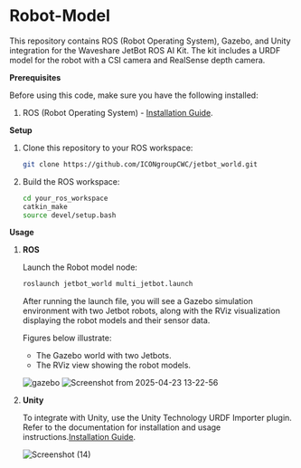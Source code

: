 # Robot-Model
This repository contains ROS (Robot Operating System), Gazebo, and Unity integration for the Waveshare JetBot ROS AI Kit. The kit includes a URDF model for the robot with  a CSI camera and RealSense depth camera.

**Prerequisites**

Before using this code, make sure you have the following installed:

1. ROS (Robot Operating System) - [Installation Guide](https://wiki.ros.org/Installation).

**Setup**

1. Clone this repository to your ROS workspace:

   ```bash
   git clone https://github.com/ICONgroupCWC/jetbot_world.git
   
2. Build the ROS workspace:
   ```bash
   cd your_ros_workspace
   catkin_make
   source devel/setup.bash

**Usage**
1. **ROS**

   Launch the Robot model node:
      ```bash
      roslaunch jetbot_world multi_jetbot.launch
      ```
   After running the launch file, you will see a Gazebo simulation environment with two Jetbot robots, along with the RViz visualization displaying the robot models and their sensor data.

   Figures below illustrate:
   - The Gazebo world with two Jetbots. 
   - The RViz view showing the robot models.
     
   ![gazebo](https://github.com/user-attachments/assets/30cc5d41-f64d-4db5-ae41-4a7bfa6f7b86)
   ![Screenshot from 2025-04-23 13-22-56](https://github.com/user-attachments/assets/fba80a6e-9508-4f77-b011-1b18551b787e)


   




3. **Unity**

   To integrate with Unity, use the Unity Technology URDF Importer plugin. Refer to the documentation for installation and usage instructions.[Installation Guide](https://github.com/Unity-Technologies/URDF-Importer).

   ![Screenshot (14)](https://github.com/MadushankaHP/Robot-Model/assets/68281297/ecc70025-fbbe-479b-adcb-51c5a474aa68)
